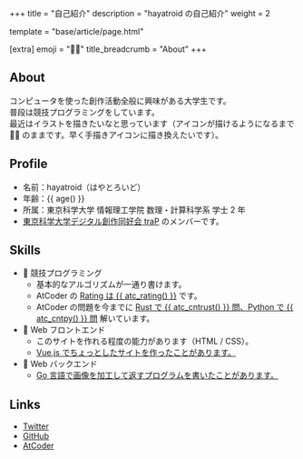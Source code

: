 +++
title = "自己紹介"
description = "hayatroid の自己紹介"
weight = 2

template = "base/article/page.html"

[extra]
emoji = "🧑‍💻"
title_breadcrumb = "About"
+++

## About
コンピュータを使った創作活動全般に興味がある大学生です。\
普段は競技プログラミングをしています。\
最近はイラストを描きたいなと思っています（アイコンが描けるようになるまで 🧑‍💻 のままです。早く手描きアイコンに描き換えたいです）。

## Profile
- 名前：hayatroid（はやとろいど）
- 年齢：{{ age() }}
- 所属：東京科学大学 情報理工学院 数理・計算科学系 学士 2 年
- [東京科学大学デジタル創作同好会 traP](https://trap.jp/) のメンバーです。

## Skills
- 💪 競技プログラミング
  - 基本的なアルゴリズムが一通り書けます。
  - AtCoder の [Rating は {{ atc_rating() }}](https://atcoder.jp/users/hayatroid) です。
  - AtCoder の問題を今までに [Rust で {{ atc_cntrust() }} 問、Python で {{ atc_cntpy() }} 問](https://kenkoooo.com/atcoder/#/user/hayatroid?userPageTab=Languages) 解いています。
- 🤏 Web フロントエンド
  - このサイトを作れる程度の能力があります（HTML / CSS）。
  - [Vue.js でちょっとしたサイトを作ったことがあります。](https://trap.jp/post/2171/)
- 🤏 Web バックエンド
  - [Go 言語で画像を加工して返すプログラムを書いたことがあります。](https://trap.jp/post/2104/)

## Links
- [Twitter](https://x.com/hayatroid)
- [GitHub](https://github.com/hayatroid)
- [AtCoder](https://atcoder.jp/users/hayatroid)
